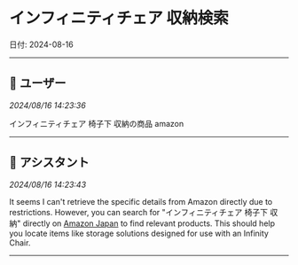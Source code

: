 # インフィニティチェア 収納検索

日付: 2024-08-16

---

## 👤 ユーザー
*2024/08/16 14:23:36*

インフィニティチェア 椅子下 収納の商品 amazon

---

## 🤖 アシスタント
*2024/08/16 14:23:43*

It seems I can't retrieve the specific details from Amazon directly due to restrictions. However, you can search for "インフィニティチェア 椅子下 収納" directly on [Amazon Japan](https://www.amazon.co.jp/) to find relevant products. This should help you locate items like storage solutions designed for use with an Infinity Chair.

---
